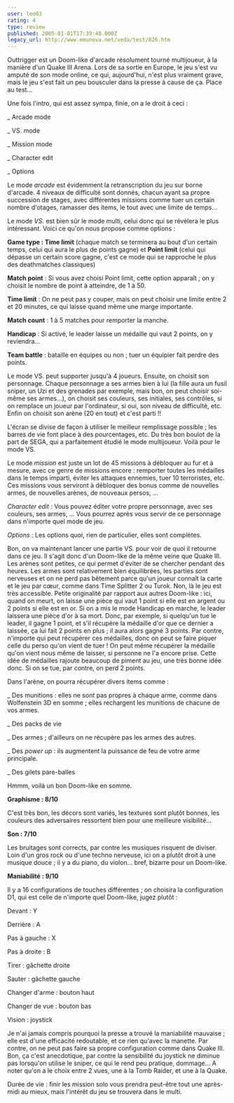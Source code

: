 ```yaml
---
user: leo03
rating: 4
type: review
published: 2005-01-01T17:39:48.000Z
legacy_url: http://www.emunova.net/veda/test/826.htm
---
```

Outtrigger est un Doom-like d'arcade résolument tourné multijoueur, à la manière d'un Quake III Arena. Lors de sa sortie en Europe, le jeu s'est vu amputé de son mode online, ce qui, aujourd'hui, n'est plus vraiment grave, mais le jeu s'est fait un peu bousculer dans la presse à cause de ça. Place au test...  

  

Une fois l'intro, qui est assez sympa, finie, on a le droit à ceci :  

\_ Arcade mode  

\_ VS. mode  

\_ Mission mode  

\_ Character edit  

\_ Options  

  

Le mode _arcade_ est évidemment la retranscription du jeu sur borne d'arcade. 4 niveaux de difficulté sont donnés, chacun ayant sa propre succession de stages, avec différentes missions comme tuer un certain nombre d'otages, ramasser des items, le tout avec une limite de temps...  

  

Le mode _VS._ est bien sûr le mode multi, celui donc qui se révèlera le plus intéressant. Voici ce qu'on nous propose comme options :  

__Game type : Time limit__ (chaque match se terminera au bout d'un certain temps, celui qui aura le plus de points gagne) et __Point limit__ (celui qui dépasse un certain score gagne, c'est ce mode qui se rapproche le plus des deathmatches classiques)  

  

__Match point__ : Si vous avez choisi Point limit, cette option apparaît ; on y choisit le nombre de point à atteindre, de 1 à 50\.  

  

__Time limit__ : On ne peut pas y couper, mais on peut choisir une limite entre 2 et 20 minutes, ce qui laisse quand même une marge importante.  

  

__Match count__ : 1 à 5 matches pour remporter la manche.  

  

__Handicap__ : Si activé, le leader laisse un médaille qui vaut 2 points, on y reviendra...  

  

__Team battle__ : bataille en équipes ou non ; tuer un équipier fait perdre des points.  

  

Le mode VS. peut supporter jusqu'à 4 joueurs. Ensuite, on choisit son personnage. Chaque personnage a ses armes bien à lui (la fille aura un fusil sniper, un Uzi et des grenades par exemple, mais bon, on peut choisir soi-même ses armes...), on choisit ses couleurs, ses initiales, ses contrôles, si on remplace un joueur par l'ordinateur, si oui, son niveau de difficulté, etc. Enfin on choisit son arène (20 en tout) et c'est parti !!  

L'écran se divise de façon à utiliser le meilleur remplissage possible ; les barres de vie font place à des pourcentages, etc. Du très bon boulot de la part de SEGA, qui a parfaitement étudié le mode multijoueur. Voilà pour le mode VS.  

  

Le mode _mission_ est juste un lot de 45 missions à débloquer au fur et à mesure, avec ce genre de missions encore : remporter toutes les médailles dans le temps imparti, éviter les attaques ennemies, tuer 10 terroristes, etc. Ces missions vous serviront à débloquer des bonus comme de nouvelles armes, de nouvelles arènes, de nouveaux persos, ...  

  

_Character edit_ : Vous pouvez éditer votre propre personnage, avec ses couleurs, ses armes, ... Vous pourrez après vous servir de ce personnage dans n'importe quel mode de jeu.  

  

_Options_ : Les options quoi, rien de particulier, elles sont complètes.  

  

Bon, on va maintenant lancer une partie VS. pour voir de quoi il retourne dans ce jeu. Il s'agit donc d'un Doom-like de la même veine que Quake III. Les arènes sont petites, ce qui permet d'éviter de se chercher pendant des heures. Les armes sont relativement bien équilibrées, les parties sont nerveuses et on ne perd pas bêtement parce qu'un joueur connaît la carte et le jeu par cœur, comme dans Time Splitter 2 ou Turok. Non, là le jeu est très accessible. Petite originalité par rapport aux autres Doom-like : ici, quand on meurt, on laisse une pièce qui vaut 1 point si elle est en argent ou 2 points si elle est en or. Si on a mis le mode Handicap en marche, le leader laissera une pièce d'or à sa mort. Donc, par exemple, si quelqu'un tue le leader, il gagne 1 point, et s'il récupère la médaille d'or que ce dernier a laissée, ça lui fait 2 points en plus ; il aura alors gagné 3 points. Par contre, n'importe qui peut récupérer ces médailles, donc on peut se faire piquer celle du perso qu'on vient de tuer ! On peut même récupérer la médaille qu'on vient nous même de laisser, si personne ne l'a encore prise. Cette idée de médailles rajoute beaucoup de piment au jeu, une très bonne idée donc. Si on se tue, par contre, on perd 2 points.  

  

Dans l'arène, on pourra récupérer divers items comme :  

\_ Des munitions : elles ne sont pas propres à chaque arme, comme dans Wolfenstein 3D en somme ; elles rechargent les munitions de chacune de vos armes.  

\_ Des packs de vie  

\_ Des armes ; d'ailleurs on ne récupère pas les armes des autres.  

\_ Des _power up_ : ils augmentent la puissance de feu de votre arme principale.  

\_ Des gilets pare-balles  

  

Hmmm, voilà un bon Doom-like en somme.  

  

**Graphisme : 8/10**  

C'est très bon, les décors sont variés, les textures sont plutôt bonnes, les couleurs des adversaires ressortent bien pour une meilleure visibilité...  

  

**Son : 7/10**  

Les bruitages sont corrects, par contre les musiques risquent de diviser. Loin d'un gros rock ou d'une techno nerveuse, ici on a plutôt droit à une musique douce ; il y a du piano, du violon... bref, bizarre pour un Doom-like.  

  

**Maniabilité : 9/10**  

Il y a 16 configurations de touches différentes ; on choisira la configuration D1, qui est celle de n'importe quel Doom-like, jugez plutôt :  

  

Devant : Y  

Derrière : A  

Pas à gauche : X  

Pas à droite : B  

Tirer : gâchette droite  

Sauter : gâchette gauche  

Changer d'arme : bouton haut  

Changer de vue : bouton bas  

Vision : joystick  

  

Je n'ai jamais compris pourquoi la presse a trouvé la maniabilité mauvaise ; elle est d'une efficacité redoutable, et ce rien qu'avec la manette. Par contre, on ne peut pas faire sa propre configuration comme dans Quake III. Bon, ça c'est anecdotique, par contre la sensibilité du joystick ne diminue pas lorsqu'on utilise le sniper, ce qui le rend peu pratique, dommage... A noter qu'on a le choix entre 2 vues, une à la Tomb Raider, et une à la Quake.  

  

Durée de vie : finir les mission solo vous prendra peut-être tout une après-midi au mieux, mais l'intérêt du jeu se trouvera dans le multi.